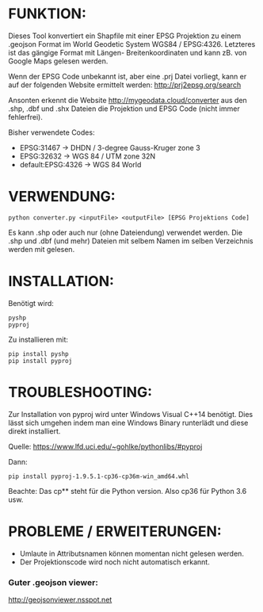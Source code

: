 # FUNKTION:
	
Dieses Tool konvertiert ein Shapfile mit einer EPSG Projektion zu 
einem .geojson Format im World Geodetic System WGS84 / EPSG:4326.
Letzteres ist das gängige Format mit Längen- Breitenkoordinaten und kann zB.
von Google Maps gelesen werden.

Wenn der EPSG Code unbekannt ist, aber eine .prj Datei vorliegt, kann er auf
der folgenden Website ermittelt werden:
http://prj2epsg.org/search

Ansonten erkennt die Website http://mygeodata.cloud/converter aus den .shp, .dbf 
und .shx Dateien die Projektion und EPSG Code (nicht immer fehlerfrei).

Bisher verwendete Codes:
- EPSG:31467 -> DHDN / 3-degree Gauss-Kruger zone 3 
- EPSG:32632 -> WGS 84 / UTM zone 32N
- default:EPSG:4326 -> WGS 84  World

# VERWENDUNG:
	
	python converter.py <inputFile> <outputFile> [EPSG Projektions Code]

Es kann <file>.shp oder auch nur <file> (ohne Dateiendung) verwendet werden.
Die .shp und .dbf (und mehr) Dateien mit selbem Namen im selben Verzeichnis
werden mit gelesen.

# INSTALLATION:
	
Benötigt wird: 

	pyshp
	pyproj

Zu installieren mit:

	pip install pyshp
	pip install pyproj

# TROUBLESHOOTING:
	
Zur Installation von pyproj wird unter Windows Visual C++14 benötigt. Dies
lässt sich umgehen indem man eine Windows Binary runterlädt und diese direkt
installiert.

Quelle: https://www.lfd.uci.edu/~gohlke/pythonlibs/#pyproj

Dann: 

    pip install pyproj‑1.9.5.1‑cp36‑cp36m‑win_amd64.whl

Beachte:
Das cp** steht für die Python version. Also cp36 für Python 3.6 usw.


# PROBLEME / ERWEITERUNGEN:
	
- Umlaute in Attributsnamen können momentan nicht gelesen werden.
- Der Projektionscode wird noch nicht automatisch erkannt.


### Guter .geojson viewer:
http://geojsonviewer.nsspot.net